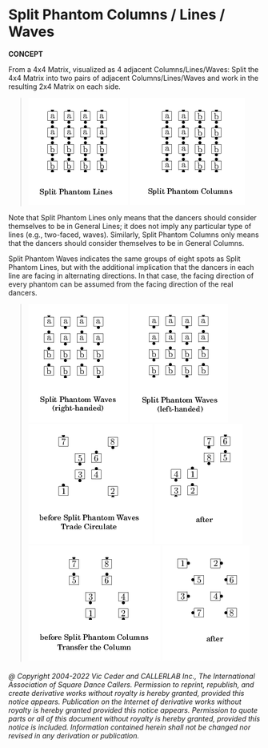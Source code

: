 
# Split Phantom Columns / Lines / Waves <anything>
**CONCEPT**   

From a 4x4 Matrix, visualized as 4 adjacent
Columns/Lines/Waves: Split the 4x4 Matrix into two pairs of adjacent
Columns/Lines/Waves and work in the resulting 2x4 Matrix on each
side.

> 
> ![alt](split_phantom_columns_lines_waves-1.png)
> ![alt](split_phantom_columns_lines_waves-2.png)
> 

Note that Split Phantom Lines only means that the dancers
should consider themselves to be in General Lines; it does not imply
any particular type of lines (e.g., two-faced, waves). Similarly,
Split Phantom Columns only means that the dancers should consider
themselves to be in General Columns.

Split Phantom Waves indicates the same groups of eight spots as
Split Phantom Lines, but with the additional implication that the
dancers in each line are facing in alternating directions. In that
case, the facing direction of every phantom can be assumed from the
facing direction of the real dancers.

> 
> ![alt](split_phantom_columns_lines_waves-3.png)
> ![alt](split_phantom_columns_lines_waves-4.png)  
> ![alt](split_phantom_columns_lines_waves-5.png)
> ![alt](split_phantom_columns_lines_waves-6.png)  
> ![alt](split_phantom_columns_lines_waves-7.png)
> ![alt](split_phantom_columns_lines_waves-8.png)
> 

###### @ Copyright 2004-2022 Vic Ceder and CALLERLAB Inc., The International Association of Square Dance Callers. Permission to reprint, republish, and create derivative works without royalty is hereby granted, provided this notice appears. Publication on the Internet of derivative works without royalty is hereby granted provided this notice appears. Permission to quote parts or all of this document without royalty is hereby granted, provided this notice is included. Information contained herein shall not be changed nor revised in any derivation or publication.
